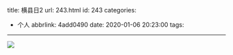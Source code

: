 title: 横县日2
url: 243.html
id: 243
categories:
  - 个人
abbrlink: 4add0490
date: 2020-01-06 20:23:00
tags:
---
![](https://zhengapple.xyz/文档/横县.jpg)